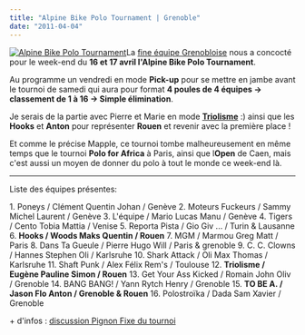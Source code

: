 ```yaml
---
title: "Alpine Bike Polo Tournament | Grenoble"
date: "2011-04-04"
---
```


[![](/uploads/AFFICHE-TOURNOI-ALPIN.jpeg "Alpine Bike Polo Tournament")](http://www.guidoline.com/wp-content/uploads/2011/04/AFFICHE-TOURNOI-ALPIN.jpeg)La [fine équipe Grenobloise](http://grenoblebikepolo.com/) nous a concocté pour le week-end du **16 et 17 avril l'Alpine Bike Polo Tournament**.

Au programme un vendredi en mode **Pick-up** pour se mettre en jambe avant le tournoi de samedi qui aura pour format **4 poules de 4 équipes -> classement de 1 à 16 -> Simple élimination**.

Je serais de la partie avec Pierre et Marie en mode **[Triolisme](http://www.guidoline.com/wp-content/uploads/2011/04/Triolisme-RouenBikePolo.jpg)** :) ainsi que les **Hooks** et **Anton** pour représenter **Rouen** et revenir avec la première place !

Et comme le précise Mapple, ce tournoi tombe malheureusement en même temps que le tournoi **Polo for Africa** à Paris, ainsi que l**Open** de Caen, mais c'est aussi un moyen de donner du polo à tout le monde ce week-end là.

* * *

Liste des équipes présentes:

1\. Poneys / Clément Quentin Johan / Genève 2. Moteurs Fuckeurs / Sammy Michel Laurent / Genève 3. L'équipe / Mario Lucas Manu / Genève 4. Tigers / Cento Tobia Mattia / Venise 5. Reporta Pista / Gio Giv ... / Turin & Lausanne 6. **Hooks / Woods Maks Quentin / Rouen** 7. MGM / Marmou Greg Matt / Paris 8. Dans Ta Gueule / Pierre Hugo Will / Paris & grenoble 9. C. C. Clowns / Hannes Stephen Oli / Karlsruhe 10. Shark Attack / Oli Max Thomas / Karlsruhe 11. Shaft Punk / Alex Félix Rem's / Toulouse 12. **Triolisme / Eugène Pauline Simon / Rouen** 13. Get Your Ass Kicked / Romain John Oliv / Grenoble 14. BANG BANG! / Yann Rytch Henry / Grenoble 15. **TO BE A. / Jason Flo Anton / Grenoble & Rouen** 16. Polostroïka / Dada Sam Xavier / Grenoble

\+ d'infos : [discussion Pignon Fixe du tournoi](http://www.pignonfixe.com/comments.php?DiscussionID=68719)
